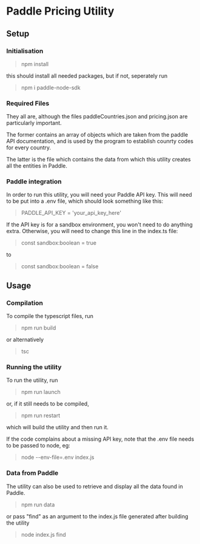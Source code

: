# Paddle Pricing Utility

## Setup

### Initialisation

> npm install

this should install all needed packages, but if not, seperately run

> npm i paddle-node-sdk

### Required Files

They all are, although the files paddleCountries.json and pricing.json are particularly important.

The former contains an array of objects which are taken from the paddle API documentation, and is used by the program to establish counrty codes for every country.

The latter is the file which contains the data from which this utility creates all the entities in Paddle.


### Paddle integration

In order to run this utility, you will need your Paddle API key.
This will need to be put into a .env file, which should look something like this:

> PADDLE_API_KEY = 'your_api_key_here'

If the API key is for a sandbox environment, you won't need to do anything extra.  Otherwise, you will need to change this line in the index.ts file:

> const sandbox:boolean = true

to

> const sandbox:boolean = false

## Usage

### Compilation

To compile the typescript files, run

> npm run build

or alternatively

> tsc

### Running the utility

To run the utility, run

> npm run launch

or, if it still needs to be compiled,

> npm run restart

which will build the utility and then run it.

If the code complains about a missing API key, note that the .env file needs to be passed to node, eg:

> node --env-file=.env index.js

### Data from Paddle

The utility can also be used to retrieve and display all the data found in Paddle.

> npm run data

or pass "find" as an argument to the index.js file generated after building the utility

> node index.js find


